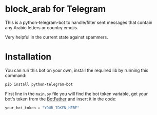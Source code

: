# block_arab for Telegram
This is a python-telegram-bot to handle/filter sent messages that contain any Arabic letters or country emojis. 

Very helpful in the current state against spammers.

# Installation

You can run this bot on your own, install the required lib by running this command: 

```bash
pip install python-telegram-bot
```

First line in the `main.py` file you will find the bot token variable, get your bot's token from the [BotFather](https://telegram.me/botfather) and insert it in the code:

```python
your_bot_token = "YOUR_TOKEN_HERE"
```

